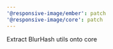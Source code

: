 ```yaml
---
'@responsive-image/ember': patch
'@responsive-image/core': patch
---
```


Extract BlurHash utils onto core
